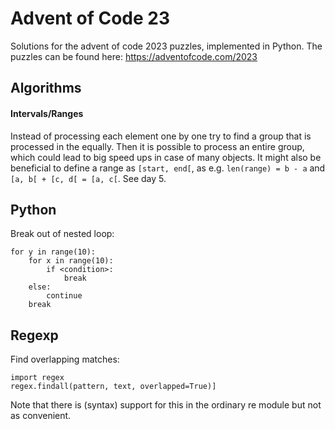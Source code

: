 # Advent of Code 23

Solutions for the advent of code 2023 puzzles, implemented in Python. The
puzzles can be found here: https://adventofcode.com/2023

## Algorithms

#### Intervals/Ranges

Instead of processing each element one by one try to find a group that is processed in the equally.
Then it is possible to process an entire group, which could lead to big speed ups in case of many
objects. It might also be beneficial to define a range as `[start, end[`, as e.g.
`len(range) = b - a` and `[a, b[ + [c, d[ = [a, c[`. See day 5.

## Python

Break out of nested loop:

```
for y in range(10):
    for x in range(10):
        if <condition>:
            break
    else:
        continue
    break
```

## Regexp

Find overlapping matches:
```
import regex
regex.findall(pattern, text, overlapped=True)]
```
Note that there is (syntax) support for this in the ordinary re module but not as convenient.
